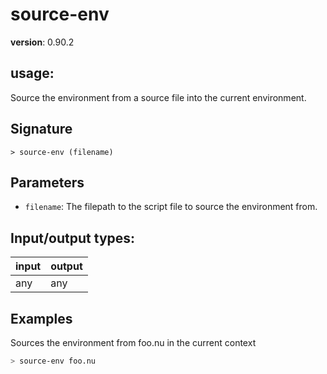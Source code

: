 # source-env

**version**: 0.90.2

## **usage**:

Source the environment from a source file into the current environment.

## Signature

`> source-env (filename)`

## Parameters

- `filename`: The filepath to the script file to source the environment from.

## Input/output types:

| input | output |
| ----- | ------ |
| any   | any    |

## Examples

Sources the environment from foo.nu in the current context

```bash
> source-env foo.nu
```
